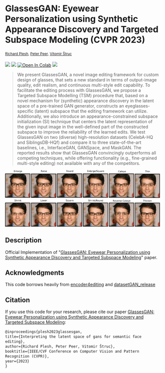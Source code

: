 # GlassesGAN: Eyewear Personalization using Synthetic Appearance Discovery and Targeted Subspace Modeling (CVPR 2023)
<sup>[Richard Plesh](https://www.linkedin.com/in/richardplesh/), [Peter Peer](https://www.fri.uni-lj.si/en/about-faculty/employees/peter-peer), [Vitomir Štruc](https://lmi.fe.uni-lj.si/en/vitomir-struc/)<sup>
  
  <a href="https://arxiv.org/abs/2210.14145"><img src="https://img.shields.io/badge/arXiv-2210.14145-b31b1b.svg"></a>
  <a href="https://opensource.org/licenses/MIT"><img src="https://img.shields.io/badge/License-MIT-yellow.svg"></a>
  [![Open In Colab](https://colab.research.google.com/assets/colab-badge.svg)](https://colab.research.google.com/github/pleshro/GlassesGAN_release/blob/main/Glasses_Try_on_App_demo_V2.ipynb)
  <a href="https://youtu.be/oMiV__LWV4A"><img src="https://upload.wikimedia.org/wikipedia/commons/thumb/0/09/YouTube_full-color_icon_%282017%29.svg/159px-YouTube_full-color_icon_%282017%29.svg.png" width="30px"></a> 
  
  

  
> We present GlassesGAN, a novel image editing framework for custom design of glasses, that sets a new standard in terms of output-image quality, edit realism, and continuous multi-style edit capability. To facilitate the editing process with GlassesGAN, we propose a Targeted Subspace Modelling (TSM) procedure that, based on a novel mechanism for (synthetic) appearance discovery in the latent space of a pre-trained GAN generator, constructs an eyeglasses-specific (latent) subspace that the editing framework can utilize. Additionally, we also introduce an appearance-constrained subspace initialization (SI) technique that centers the latent representation of the given input image in the well-defined part of the constructed subspace to improve the reliability of the learned edits. We test GlassesGAN on two (diverse) high-resolution datasets (CelebA-HQ and SiblingsDB-HQf) and compare it to three state-of-the-art baselines, i.e., InterfaceGAN, GANSpace, and MaskGAN. The reported results show that GlassesGAN convincingly outperforms all competing techniques, while offering  functionality (e.g.,  fine-grained multi-style editing) not available with any of the competitors.

<p align="center">
<img src="figs/six_edit_teaser_v4.png" width="800px"/>
</p>

## Description   
Official Implementation of "<a href="https://arxiv.org/abs/2210.14145">GlassesGAN: Eyewear Personalization using Synthetic Appearance Discovery and Targeted Subspace Modeling</a>" paper. 
  

## Acknowledgments
This code borrows heavily from [encoder4editing](https://github.com/omertov/encoder4editing) and
[datasetGAN_release](https://github.com/nv-tlabs/datasetGAN_release)

## Citation
If you use this code for your research, please cite our paper <a href="https://arxiv.org/abs/2210.14145">GlassesGAN: Eyewear Personalization using Synthetic Appearance Discovery and Targeted Subspace Modeling</a>:

```
@inproceedings{plesh2023glassesgan,
title={Interpreting the latent space of gans for semantic face editing},
author={Richard Plesh, Peter Peer, Vitomir Štruc},
booktitle={IEEE/CVF Conference on Computer Vision and Pattern Recognition (CVPR)},
year={2023}
}
```
